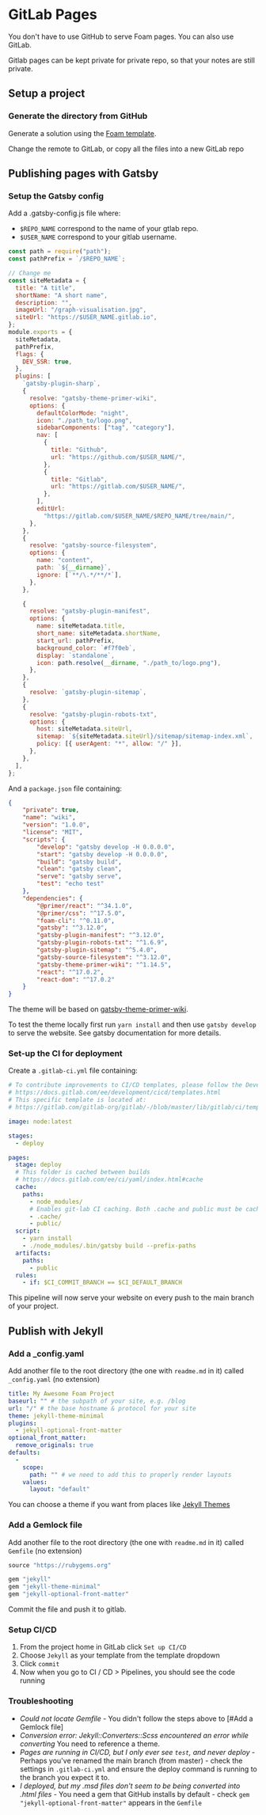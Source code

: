 # GitLab Pages

You don't have to use GitHub to serve Foam pages. You can also use GitLab.

Gitlab pages can be kept private for private repo, so that your notes are still private.

## Setup a project

### Generate the directory from GitHub

Generate a solution using the [Foam template](https://github.com/foambubble/foam-template).

Change the remote to GitLab, or copy all the files into a new GitLab repo

## Publishing pages with Gatsby

### Setup the Gatsby config

Add a .gatsby-config.js file where:

* `$REPO_NAME` correspond to the name of your gtlab repo.
* `$USER_NAME` correspond to your gitlab username.

```js
const path = require("path");
const pathPrefix = `/$REPO_NAME`;

// Change me
const siteMetadata = {
  title: "A title",
  shortName: "A short name",
  description: "",
  imageUrl: "/graph-visualisation.jpg",
  siteUrl: "https://$USER_NAME.gitlab.io",
};
module.exports = {
  siteMetadata,
  pathPrefix,
  flags: {
    DEV_SSR: true,
  },
  plugins: [
    `gatsby-plugin-sharp`,
    {
      resolve: "gatsby-theme-primer-wiki",
      options: {
        defaultColorMode: "night",
        icon: "./path_to/logo.png",
        sidebarComponents: ["tag", "category"],
        nav: [
          {
            title: "Github",
            url: "https://github.com/$USER_NAME/",
          },
          {
            title: "Gitlab",
            url: "https://gitlab.com/$USER_NAME/",
          },
        ],
        editUrl:
          "https://gitlab.com/$USER_NAME/$REPO_NAME/tree/main/",
      },
    },
    {
      resolve: "gatsby-source-filesystem",
      options: {
        name: "content",
        path: `${__dirname}`,
        ignore: [`**/\.*/**/*`],
      },
    },

    {
      resolve: "gatsby-plugin-manifest",
      options: {
        name: siteMetadata.title,
        short_name: siteMetadata.shortName,
        start_url: pathPrefix,
        background_color: `#f7f0eb`,
        display: `standalone`,
        icon: path.resolve(__dirname, "./path_to/logo.png"),
      },
    },
    {
      resolve: `gatsby-plugin-sitemap`,
    },
    {
      resolve: "gatsby-plugin-robots-txt",
      options: {
        host: siteMetadata.siteUrl,
        sitemap: `${siteMetadata.siteUrl}/sitemap/sitemap-index.xml`,
        policy: [{ userAgent: "*", allow: "/" }],
      },
    },
  ],
};
```

And a `package.json` file containing:

```json
{
    "private": true,
    "name": "wiki",
    "version": "1.0.0",
    "license": "MIT",
    "scripts": {
        "develop": "gatsby develop -H 0.0.0.0",
        "start": "gatsby develop -H 0.0.0.0",
        "build": "gatsby build",
        "clean": "gatsby clean",
        "serve": "gatsby serve",
        "test": "echo test"
    },
    "dependencies": {
        "@primer/react": "^34.1.0",
        "@primer/css": "^17.5.0",
        "foam-cli": "^0.11.0",
        "gatsby": "^3.12.0",
        "gatsby-plugin-manifest": "^3.12.0",
        "gatsby-plugin-robots-txt": "^1.6.9",
        "gatsby-plugin-sitemap": "^5.4.0",
        "gatsby-source-filesystem": "^3.12.0",
        "gatsby-theme-primer-wiki": "^1.14.5",
        "react": "^17.0.2",
        "react-dom": "^17.0.2"
    }
}
```

The theme will be based on [gatsby-theme-primer-wiki](https://github.com/theowenyoung/gatsby-theme-primer-wiki).

To test the theme locally first run `yarn install` and then use `gatsby develop` to serve the website.
See gatsby documentation for more details.

### Set-up the CI for deployment

Create a `.gitlab-ci.yml` file containing:

```yml
# To contribute improvements to CI/CD templates, please follow the Development guide at:
# https://docs.gitlab.com/ee/development/cicd/templates.html
# This specific template is located at:
# https://gitlab.com/gitlab-org/gitlab/-/blob/master/lib/gitlab/ci/templates/Pages/Gatsby.gitlab-ci.yml

image: node:latest

stages:
  - deploy

pages:
  stage: deploy
  # This folder is cached between builds
  # https://docs.gitlab.com/ee/ci/yaml/index.html#cache
  cache:
    paths:
      - node_modules/
      # Enables git-lab CI caching. Both .cache and public must be cached, otherwise builds will fail.
      - .cache/
      - public/
  script:
    - yarn install
    - ./node_modules/.bin/gatsby build --prefix-paths
  artifacts:
    paths:
      - public
  rules:
    - if: $CI_COMMIT_BRANCH == $CI_DEFAULT_BRANCH
```

This pipeline will now serve your website on every push to the main branch of your project.

## Publish with Jekyll

### Add a _config.yaml

Add another file to the root directory (the one with `readme.md` in it) called `_config.yaml` (no extension)

```yaml
title: My Awesome Foam Project
baseurl: "" # the subpath of your site, e.g. /blog
url: "/" # the base hostname & protocol for your site
theme: jekyll-theme-minimal
plugins:
  - jekyll-optional-front-matter
optional_front_matter:
  remove_originals: true
defaults:
  -
    scope:
      path: "" # we need to add this to properly render layouts
    values:
      layout: "default"
```

You can choose a theme if you want from places like [Jekyll Themes](https://jekyllthemes.io/)

### Add a Gemlock file

Add another file to the root directory (the one with `readme.md` in it) called `Gemfile` (no extension)

```ruby
source "https://rubygems.org"

gem "jekyll"
gem "jekyll-theme-minimal"
gem "jekyll-optional-front-matter"
```

Commit the file and push it to gitlab.

### Setup CI/CD

1. From the project home in GitLab click `Set up CI/CD`
2. Choose `Jekyll` as your template from the template dropdown
3. Click `commit`
4. Now when you go to CI / CD > Pipelines, you should see the code running

### Troubleshooting

- *Could not locate Gemfile* - You didn't follow the steps above to [#Add a Gemlock file]
- *Conversion error: Jekyll::Converters::Scss encountered an error while converting* You need to reference a theme.
- *Pages are running in CI/CD, but I only ever see `test`, and never deploy* - Perhaps you've renamed the main branch (from master) - check the settings in `.gitlab-ci.yml` and ensure the deploy command is running to the branch you expect it to.
- *I deployed, but my .msd files don't seem to be being converted into .html files* - You need a gem that GitHub installs by default - check `gem "jekyll-optional-front-matter"` appears in the `Gemfile`
